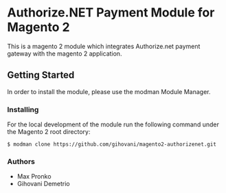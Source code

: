 # Authorize.NET Payment Module for Magento 2

This is a magento 2 module which integrates Authorize.net payment gateway with the magento 2 application.


## Getting Started
In order to install the module, please use the modman Module Manager.

### Installing
For the local development of the module run the following command under the Magento 2 root directory:
```
$ modman clone https://github.com/gihovani/magento2-authorizenet.git
```

### Authors

* Max Pronko
* Gihovani Demetrio
